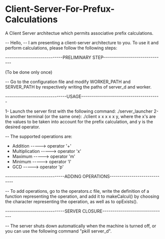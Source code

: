 # Client-Server-For-Prefux-Calculations
A Client Server architectue which permits associative prefix calculations.


-- Hello,
-- I am   presenting   a   client-server   architecture to you.   To  use  it 
   and  perform  calculations,  please    follow    the    following   steps:

-----------------------------PRELIMINARY STEP-------------------------------

(To be done only once)

-- Go    to   the   configuration file and modify WORKER_PATH and SERVER_PATH
   by    respectively    writing    the   paths   of   server_d   and  worker.

-------------------------------USAGE----------------------------------------

1- Launch the server first with the   following    command: ./server_launcher
2- In another terminal (or the same one): ./client x x x x x y, where the x's 
   are the values to be taken into account for the prefix calculation, and  y 
   is                 the                 desired                    operator.

-- The supported operations are:
- Addition -----> operator '+'
- Multiplication -----> operator 'x'
- Maximum -----> operator 'm'
- Minimum -----> operator 'l'
- GCD -----> operator 'p'

------------------------------ADDING OPERATIONS-----------------------------

-- To add operations, go to the operators.c file, write the    definition of a 
   function representing the operation, and add it to makeCalcul() by choosing
   the character representing the operation,         as well as to opExists().

------------------------------SERVER CLOSURE--------------------------------

-- The server shuts down automatically when the machine is turned off, or you 
   can       use       the       following      command     "pkill server_d".
